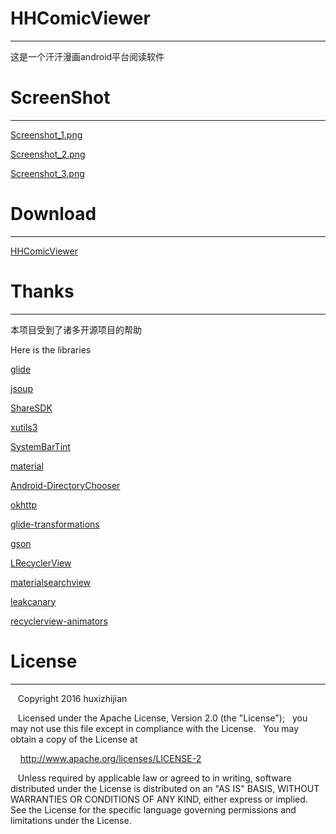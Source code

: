 # HHComicViewer
-------

这是一个汗汗漫画android平台阅读软件

# ScreenShot
-------

[Screenshot_1.png](https://github.com/huxizhijian/HHComicViewer/blob/master/art/Screenshot_1.png)

[Screenshot_2.png](https://github.com/huxizhijian/HHComicViewer/blob/master/art/Screenshot_2.png)

[Screenshot_3.png](https://github.com/huxizhijian/HHComicViewer/blob/master/art/Screenshot_3.png)

# Download
-------

[HHComicViewer](https://github.com/huxizhijian/HHComicViewer/releases)

# Thanks
-------

本项目受到了诸多开源项目的帮助

Here is the libraries

[glide](https://github.com/bumptech/glide)

[jsoup](https://jsoup.org/)

[ShareSDK](http://www.mob.com/)

[xutils3](https://github.com/wyouflf/xUtils3)

[SystemBarTint](https://github.com/jgilfelt/SystemBarTint)

[material](https://github.com/rey5137/material)

[Android-DirectoryChooser](https://github.com/passy/Android-DirectoryChooser)

[okhttp](https://github.com/square/okhttp)

[glide-transformations](https://github.com/wasabeef/glide-transformations)

[gson](https://github.com/google/gson)

[LRecyclerView](https://github.com/jdsjlzx/LRecyclerView)

[materialsearchview](https://github.com/Mauker1/MaterialSearchView)

[leakcanary](https://github.com/square/leakcanary)

[recyclerview-animators](https://github.com/wasabeef/recyclerview-animators)

# License
-------

    Copyright 2016 huxizhijian

    Licensed under the Apache License, Version 2.0 (the "License");
    you may not use this file except in compliance with the License.
    You may obtain a copy of the License at

       http://www.apache.org/licenses/LICENSE-2

    Unless required by applicable law or agreed to in writing, software
    distributed under the License is distributed on an "AS IS" BASIS,
    WITHOUT WARRANTIES OR CONDITIONS OF ANY KIND, either express or implied.
    See the License for the specific language governing permissions and
    limitations under the License.
